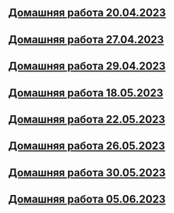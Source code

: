 ## [Домашняя работа 20.04.2023](/homeWork/Task.cs)
## [Домашняя работа 27.04.2023](/homeWork2/Program.cs)
## [Домашняя работа 29.04.2023](/homeWork3/Program.cs)
## [Домашняя работа 18.05.2023](/homeWork4/Program.cs)
## [Домашняя работа 22.05.2023](/homeWork5/Program.cs)
## [Домашняя работа 26.05.2023](/homeWork6/Program.cs)
## [Домашняя работа 30.05.2023](/homeWork7/Program.cs)
## [Домашняя работа 05.06.2023](/homeWork8/Program.cs)